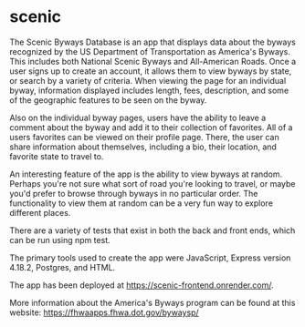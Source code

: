 # scenic

The Scenic Byways Database is an app that displays data about the byways recognized by the US Department of Transportation as America's Byways. This includes both National Scenic Byways and All-American Roads. Once a user signs up to create an account, it allows them to view byways by state, or search by a variety of criteria. When viewing the page for an individual byway, information displayed includes length, fees, description, and some of the geographic features to be seen on the byway. 

Also on the individual byway pages, users have the ability to leave a comment about the byway and add it to their collection of favorites. All of a users favorites can be viewed on their profile page. There, the user can share information about themselves, including a bio, their location, and favorite state to travel to. 

An interesting feature of the app is the ability to view byways at random. Perhaps you're not sure what sort of road you're looking to travel, or maybe you'd prefer to browse through byways in no particular order. The functionality to view them at random can be a very fun way to explore different places. 

There are a variety of tests that exist in both the back and front ends, which can be run using npm test.

The primary tools used to create the app were JavaScript, Express version 4.18.2, Postgres, and HTML. 

The app has been deployed at https://scenic-frontend.onrender.com/. 

More information about the America's Byways program can be found at this website:
https://fhwaapps.fhwa.dot.gov/bywaysp/
